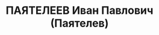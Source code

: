 ---
title: ПАЯТЕЛЕЕВ Иван Павлович (Паятелев)
description: "Род. в 1898 г., Горьковская обл., с. Велетьма, Токарь. Проживал: г.\
  \ Муром. \n  Арестован 12 октября 1936 г. \n  Приговор: 10 лет тюремного заключения"
---